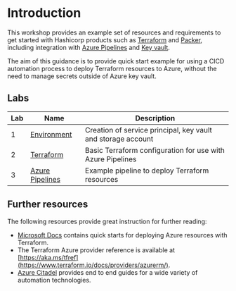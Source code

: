 # Introduction

This workshop provides an example set of resources and requirements to get started with Hashicorp products such as [Terraform](https://www.terraform.io/) and [Packer](https://www.packer.io/), including integration with [Azure Pipelines](https://docs.microsoft.com/en-gb/azure/devops/pipelines/) and [Key vault](https://docs.microsoft.com/en-gb/azure/key-vault/).

The aim of this guidance is to provide quick start example for using a CICD automation process to deploy Terraform resources to Azure, without the need to manage secrets outside of Azure key vault.

## Labs

| Lab | Name                         | Description                                                  |
| --- | ---------------------------- | ------------------------------------------------------------ |
| 1   | [Environment](docs/lab1)     | Creation of service principal, key vault and storage account |
| 2   | [Terraform](docs/lab2)       | Basic Terraform configuration for use with Azure Pipelines   |
| 3   | [Azure Pipelines](docs/lab3) | Example pipeline to deploy Terraform resources               |

## Further resources

The following resources provide great instruction for further reading:

- [Microsoft Docs](https://docs.microsoft.com/en-gb/azure/virtual-machines/linux/terraform-create-complete-vm) contains quick starts for deploying Azure resources with Terraform.
- The Terraform Azure provider reference is available at [https://aka.ms/tfref](https://www.terraform.io/docs/providers/azurerm/).
- [Azure Citadel](https://azurecitadel.com/automation/) provides end to end guides for a wide variety of automation technologies.

